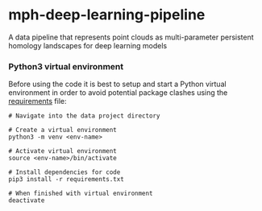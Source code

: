 # mph-deep-learning-pipeline
A data pipeline that represents point clouds as multi-parameter persistent homology landscapes for deep learning models

### Python3 virtual environment

Before using the code it is best to setup and start a Python virtual environment in order to avoid potential package clashes using the [requirements](src/requirements.txt) file:

```
# Navigate into the data project directory

# Create a virtual environment
python3 -m venv <env-name>

# Activate virtual environment
source <env-name>/bin/activate

# Install dependencies for code
pip3 install -r requirements.txt

# When finished with virtual environment
deactivate
```